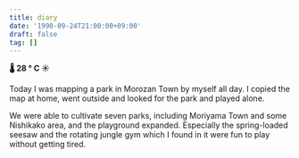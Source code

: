 ```yaml
---
title: diary
date: '1990-09-24T21:00:00+09:00'
draft: false
tag: []
---
```


**🌡 28 ° C ☀**

Today I was mapping a park in Morozan Town by myself all day. I copied the map at home, went outside and looked for the park and played alone.

We were able to cultivate seven parks, including Moriyama Town and some Nishikako area, and the playground expanded. Especially the spring-loaded seesaw and the rotating jungle gym which I found in it were fun to play without getting tired.